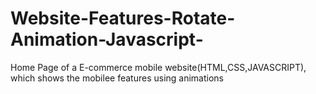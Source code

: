 # Website-Features-Rotate-Animation-Javascript-
Home Page of a E-commerce mobile website(HTML,CSS,JAVASCRIPT), which shows the mobilee features using animations
